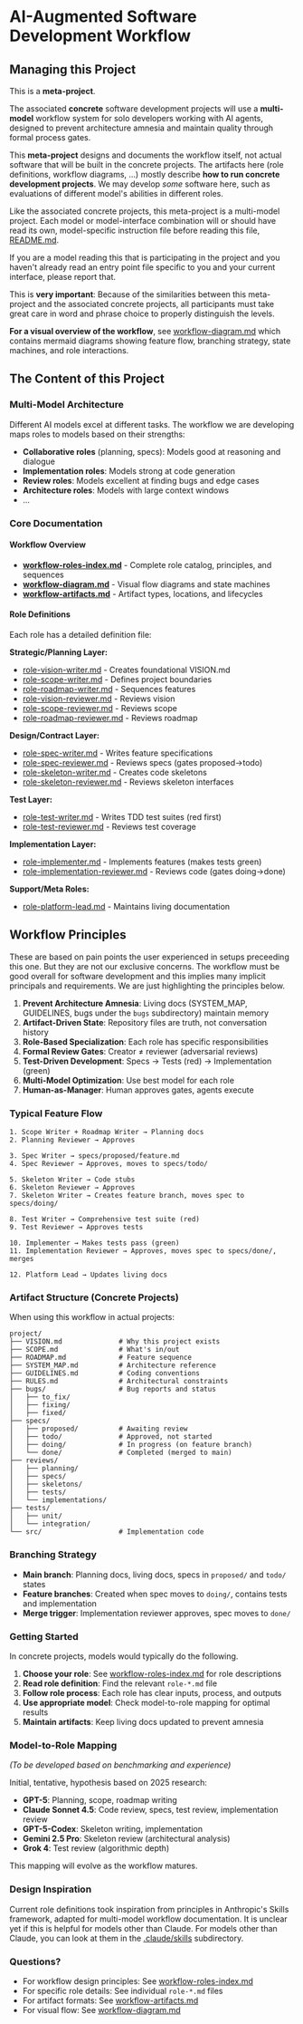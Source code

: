 # AI-Augmented Software Development Workflow

## Managing this Project

This is a **meta-project**.

The associated **concrete** software development projects will use a **multi-model** workflow system for solo developers working with AI agents, designed to prevent architecture amnesia and maintain quality through formal process gates.

This **meta-project** designs and documents the workflow itself, not actual software that will be built in the concrete projects.
The artifacts here (role definitions, workflow diagrams, ...) mostly describe **how to run concrete development projects**.
We may develop _some_ software here, such as evaluations of different model's abilities in different roles.

Like the associated concrete projects, this meta-project is a multi-model project.
Each model or model-interface combination will or should have read its own, model-specific instruction file before reading this file, [README.md](README.md).

If you are a model reading this that is participating in the project and you haven't already read an entry point file specific to you and your current interface, please report that.

This is **very important**: Because of the similarities between this meta-project and the associated concrete projects, all participants must take great care in word and phrase choice to properly distinguish the levels.

**For a visual overview of the workflow**, see [workflow-diagram.md](workflow-diagram.md) which contains mermaid diagrams showing feature flow, branching strategy, state machines, and role interactions.

## The Content of this Project

### Multi-Model Architecture

Different AI models excel at different tasks. The workflow we are developing maps roles to models based on their strengths:

- **Collaborative roles** (planning, specs): Models good at reasoning and dialogue
- **Implementation roles**: Models strong at code generation
- **Review roles**: Models excellent at finding bugs and edge cases
- **Architecture roles**: Models with large context windows
- ...

### Core Documentation

#### Workflow Overview

- **[workflow-roles-index.md](workflow-roles-index.md)** - Complete role catalog, principles, and sequences
- **[workflow-diagram.md](workflow-diagram.md)** - Visual flow diagrams and state machines
- **[workflow-artifacts.md](workflow-artifacts.md)** - Artifact types, locations, and lifecycles

#### Role Definitions

Each role has a detailed definition file:

**Strategic/Planning Layer:**
- [role-vision-writer.md](role-vision-writer.md) - Creates foundational VISION.md
- [role-scope-writer.md](role-scope-writer.md) - Defines project boundaries
- [role-roadmap-writer.md](role-roadmap-writer.md) - Sequences features
- [role-vision-reviewer.md](role-vision-reviewer.md) - Reviews vision
- [role-scope-reviewer.md](role-scope-reviewer.md) - Reviews scope
- [role-roadmap-reviewer.md](role-roadmap-reviewer.md) - Reviews roadmap

**Design/Contract Layer:**
- [role-spec-writer.md](role-spec-writer.md) - Writes feature specifications
- [role-spec-reviewer.md](role-spec-reviewer.md) - Reviews specs (gates proposed→todo)
- [role-skeleton-writer.md](role-skeleton-writer.md) - Creates code skeletons
- [role-skeleton-reviewer.md](role-skeleton-reviewer.md) - Reviews skeleton interfaces

**Test Layer:**
- [role-test-writer.md](role-test-writer.md) - Writes TDD test suites (red first)
- [role-test-reviewer.md](role-test-reviewer.md) - Reviews test coverage

**Implementation Layer:**
- [role-implementer.md](role-implementer.md) - Implements features (makes tests green)
- [role-implementation-reviewer.md](role-implementation-reviewer.md) - Reviews code (gates doing→done)

**Support/Meta Roles:**
- [role-platform-lead.md](role-platform-lead.md) - Maintains living documentation

## Workflow Principles

These are based on pain points the user experienced in setups preceeding this one.
But they are not our exclusive concerns.
The workflow must be good overall for software development and this implies many implicit principals and requirements.
We are just highlighting the principles below.

1. **Prevent Architecture Amnesia**: Living docs (SYSTEM_MAP, GUIDELINES, bugs under the `bugs` subdirectory) maintain memory
2. **Artifact-Driven State**: Repository files are truth, not conversation history
3. **Role-Based Specialization**: Each role has specific responsibilities
4. **Formal Review Gates**: Creator ≠ reviewer (adversarial reviews)
5. **Test-Driven Development**: Specs → Tests (red) → Implementation (green)
6. **Multi-Model Optimization**: Use best model for each role
7. **Human-as-Manager**: Human approves gates, agents execute

### Typical Feature Flow

```
1. Scope Writer + Roadmap Writer → Planning docs
2. Planning Reviewer → Approves

3. Spec Writer → specs/proposed/feature.md
4. Spec Reviewer → Approves, moves to specs/todo/

5. Skeleton Writer → Code stubs
6. Skeleton Reviewer → Approves
7. Skeleton Writer → Creates feature branch, moves spec to specs/doing/

8. Test Writer → Comprehensive test suite (red)
9. Test Reviewer → Approves tests

10. Implementer → Makes tests pass (green)
11. Implementation Reviewer → Approves, moves spec to specs/done/, merges

12. Platform Lead → Updates living docs
```

### Artifact Structure (Concrete Projects)

When using this workflow in actual projects:

```
project/
├── VISION.md              # Why this project exists
├── SCOPE.md               # What's in/out
├── ROADMAP.md             # Feature sequence
├── SYSTEM_MAP.md          # Architecture reference
├── GUIDELINES.md          # Coding conventions
├── RULES.md               # Architectural constraints
├── bugs/                  # Bug reports and status
│   ├── to_fix/
│   ├── fixing/
│   ├── fixed/
├── specs/
│   ├── proposed/          # Awaiting review
│   ├── todo/              # Approved, not started
│   ├── doing/             # In progress (on feature branch)
│   └── done/              # Completed (merged to main)
├── reviews/
│   ├── planning/
│   ├── specs/
│   ├── skeletons/
│   ├── tests/
│   └── implementations/
├── tests/
│   ├── unit/
│   └── integration/
└── src/                   # Implementation code
```

### Branching Strategy

- **Main branch**: Planning docs, living docs, specs in `proposed/` and `todo/` states
- **Feature branches**: Created when spec moves to `doing/`, contains tests and implementation
- **Merge trigger**: Implementation reviewer approves, spec moves to `done/`

### Getting Started

In concrete projects, models would typically do the following.

1. **Choose your role**: See [workflow-roles-index.md](workflow-roles-index.md) for role descriptions
2. **Read role definition**: Find the relevant `role-*.md` file
3. **Follow role process**: Each role has clear inputs, process, and outputs
4. **Use appropriate model**: Check model-to-role mapping for optimal results
5. **Maintain artifacts**: Keep living docs updated to prevent amnesia

### Model-to-Role Mapping

*(To be developed based on benchmarking and experience)*

Initial, tentative, hypothesis based on 2025 research:
- **GPT-5**: Planning, scope, roadmap writing
- **Claude Sonnet 4.5**: Code review, specs, test review, implementation review
- **GPT-5-Codex**: Skeleton writing, implementation
- **Gemini 2.5 Pro**: Skeleton review (architectural analysis)
- **Grok 4**: Test review (algorithmic depth)

This mapping will evolve as the workflow matures.

### Design Inspiration

Current role definitions took inspiration from principles in Anthropic's Skills framework, adapted for multi-model workflow documentation.
It is unclear yet if this is helpful for models other than Claude.
For models other than Claude, you can look at them in the [.claude/skills](./claude/skills) subdirectory.

### Questions?

- For workflow design principles: See [workflow-roles-index.md](workflow-roles-index.md)
- For specific role details: See individual `role-*.md` files
- For artifact formats: See [workflow-artifacts.md](workflow-artifacts.md)
- For visual flow: See [workflow-diagram.md](workflow-diagram.md)

